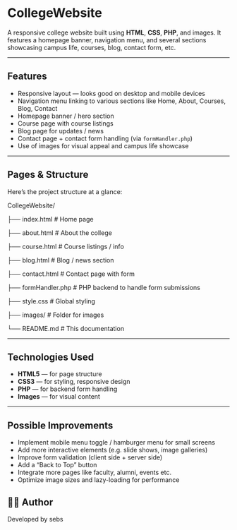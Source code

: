 # CollegeWebsite

A responsive college website built using **HTML**, **CSS**, **PHP**, and images. It features a homepage banner, navigation menu, and several sections showcasing campus life, courses, blog, contact form, etc.

---

## Features

- Responsive layout — looks good on desktop and mobile devices  
- Navigation menu linking to various sections like Home, About, Courses, Blog, Contact  
- Homepage banner / hero section  
- Course page with course listings  
- Blog page for updates / news  
- Contact page + contact form handling (via `formHandler.php`)  
- Use of images for visual appeal and campus life showcase  

---

## Pages & Structure

Here’s the project structure at a glance:

CollegeWebsite/

├── index.html # Home page

├── about.html # About the college

├── course.html # Course listings / info

├── blog.html # Blog / news section

├── contact.html # Contact page with form

├── formHandler.php # PHP backend to handle form submissions

├── style.css # Global styling

├── images/ # Folder for images

└── README.md # This documentation

---

## Technologies Used

- **HTML5** — for page structure  
- **CSS3** — for styling, responsive design  
- **PHP** — for backend form handling  
- **Images** — for visual content  

---

## Possible Improvements
- Implement mobile menu toggle / hamburger menu for small screens
- Add more interactive elements (e.g. slide shows, image galleries)
- Improve form validation (client side + server side)
- Add a “Back to Top” button
- Integrate more pages like faculty, alumni, events etc.
- Optimize image sizes and lazy-loading for performance

## 👨‍💻 Author
Developed by sebs

